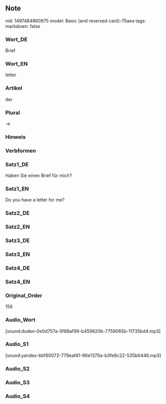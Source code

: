 ## Note
nid: 1497484860875
model: Basic (and reversed card)-75aea
tags: 
markdown: false

### Wort_DE
Brief

### Wort_EN
letter

### Artikel
der

### Plural
-e

### Hinweis


### Verbformen


### Satz1_DE
Haben Sie einen Brief für mich?

### Satz1_EN
Do you have a letter for me?

### Satz2_DE


### Satz2_EN


### Satz3_DE


### Satz3_EN


### Satz4_DE


### Satz4_EN


### Original_Order
158

### Audio_Wort
[sound:duden-0e0d757a-5f88af99-b459820b-7759065b-11735bd4.mp3]

### Audio_S1
[sound:yandex-bbf60072-779eaf41-96e1370a-b3fe8c22-535b0446.mp3]

### Audio_S2


### Audio_S3


### Audio_S4

